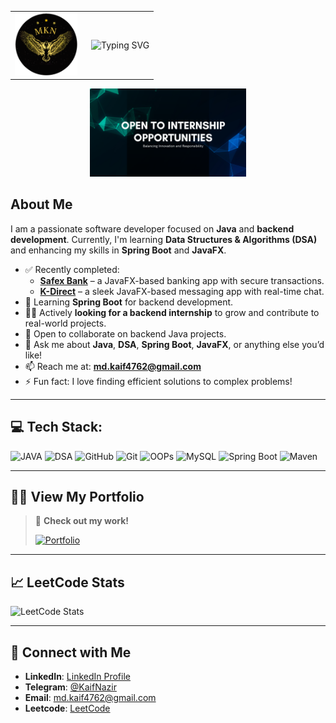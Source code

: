 <table align="center">
  <tr>
    <td>
      <img src="https://github.com/Kaif-Nazir/Kaif-Nazir/raw/main/logo.png" width="100">
    </td>
    <td style="vertical-align: middle; padding-left: 15px;">
      <img src="https://readme-typing-svg.demolab.com?font=Raleway&size=35&duration=2500&pause=650&color=00FFFF&center=true&vCenter=true&width=435&lines=Hi+Developers%2C++Welcome!;I'm+Mohammad+Kaif+Nazir;Backend+Dev+%7C+Java" alt="Typing SVG">
    </td>
  </tr>
</table>

<p align="center">
  <img src="https://github.com/Kaif-Nazir/Kaif-Nazir/raw/main/intern.png" width="250"/>
</p>

## About Me

I am a passionate software developer focused on **Java** and **backend development**. Currently, I'm learning **Data Structures & Algorithms (DSA)** and enhancing my skills in **Spring Boot** and **JavaFX**.

- ✅ Recently completed:
  - **[Safex Bank](https://github.com/Kaif-Nazir/SafexBank)** – a JavaFX-based banking app with secure transactions.
  - **[K-Direct](https://github.com/Kaif-Nazir/K-Direct)** – a sleek JavaFX-based messaging app with real-time chat.
- 🌱 Learning **Spring Boot** for backend development.
- 👨‍💻 Actively **looking for a backend internship** to grow and contribute to real-world projects.
- 👯 Open to collaborate on backend Java projects.
- 💬 Ask me about **Java**, **DSA**, **Spring Boot**, **JavaFX**, or anything else you’d like!
- 📫 Reach me at: **[md.kaif4762@gmail.com](mailto:md.kaif4762@gmail.com)**
- ⚡ Fun fact: I love finding efficient solutions to complex problems!

---

## 💻 Tech Stack:
![JAVA](https://img.shields.io/badge/JAVA-green?style=for-the-badge&logo=coffeescript&logoColor=white&labelColor=black)
![DSA](https://img.shields.io/badge/DSA-blue?style=for-the-badge&logo=codersrank&logoColor=black&labelColor=cyan)
![GitHub](https://img.shields.io/badge/github-%23121011.svg?style=for-the-badge&logo=github&logoColor=white) 
![Git](https://img.shields.io/badge/git-%23F05033.svg?style=for-the-badge&logo=git&logoColor=white)
![OOPs](https://img.shields.io/badge/OOPS-%231E90FF?style=for-the-badge&logo=opencollective&logoColor=black&labelColor=green)
![MySQL](https://img.shields.io/badge/mysql-4479A1.svg?style=for-the-badge&logo=mysql&logoColor=white) 
![Spring Boot](https://img.shields.io/badge/SpringBoot-%236DB33F.svg?style=for-the-badge&logo=springboot&logoColor=white) 
![Maven](https://img.shields.io/badge/MAVEN-%23B22222?style=for-the-badge&logo=apachemaven&logoColor=white&labelColor=%232c2c2c)


---
## 👨‍💻 View My Portfolio

> 📁 **Check out my work!**  
>  
> [![Portfolio](https://img.shields.io/badge/PORTFOLIO-%09%23BF00FF?style=for-the-badge&logo=ray&logoColor=white&labelColor=%232c2c2c)](https://mkaifnazir.netlify.app/)



---


## 📈 LeetCode Stats

![LeetCode Stats](https://leetcard.jacoblin.cool/KaifNazir?theme=dark&font=baloo&ext)

---

## 📣 Connect with Me


- **LinkedIn**: [LinkedIn Profile](https://www.linkedin.com/in/mohammad-kaif-nazir-30b823280/)  
- **Telegram**: [@KaifNazir](https://t.me/md_kaif_4762)  
- **Email**: [md.kaif4762@gmail.com](mailto:md.kaif4762@gmail.com)
- **Leetcode**: [LeetCode](https://leetcode.com/u/KaifNazir/)


